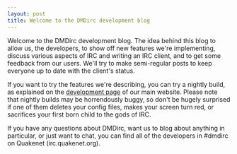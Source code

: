 ```yaml
---
layout: post
title: Welcome to the DMDirc development blog
---
```

Welcome to the DMDirc development blog.  The idea behind this blog to allow us, the developers, to show off new features we're implementing, discuss various aspects of IRC and writing an IRC client, and to get some feedback from our users. We'll try to make semi-regular posts to keep everyone up to date with the client's status.

If you want to try the features we're describing, you can try a nightly build, as explained on the [development page](http://www.dmdirc.com/development.html) of our main website.  Please note that nightly builds may be horrendously buggy, so don't be hugely surprised if one of them deletes your config files, makes your screen turn red, or sacrifices your first born child to the gods of IRC.

If you have any questions about DMDirc, want us to blog about anything in particular, or just want to chat, you can find all of the developers in #dmdirc on Quakenet (irc.quakenet.org).